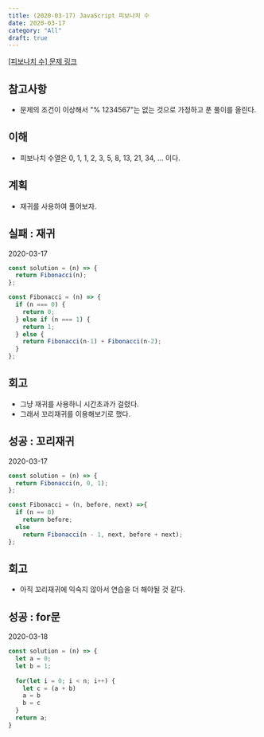 ```yaml
---
title: (2020-03-17) JavaScript 피보나치 수
date: 2020-03-17
category: "All"
draft: true
---
```


[[피보나치 수] 문제 링크](https://programmers.co.kr/learn/courses/30/lessons/12945)

## 참고사항

- 문제의 조건이 이상해서 "% 1234567"는 없는 것으로 가정하고 푼 풀이를 올린다.

## 이해

- 피보나치 수열은 0, 1, 1, 2, 3, 5, 8, 13, 21, 34, ... 이다.

## 계획

- 재귀를 사용하여 풀어보자.

## 실패 : 재귀

2020-03-17

```javascript
const solution = (n) => {
  return Fibonacci(n);
};

const Fibonacci = (n) => {
  if (n === 0) {
    return 0;
  } else if (n === 1) {
    return 1;
  } else {
    return Fibonacci(n-1) + Fibonacci(n-2);
  }
};
```

## 회고

- 그냥 재귀를 사용하니 시간초과가 걸렸다.
- 그래서 꼬리재귀를 이용해보기로 했다.

## 성공 : 꼬리재귀

2020-03-17

```javascript
const solution = (n) => {
  return Fibonacci(n, 0, 1);
};

const Fibonacci = (n, before, next) =>{
  if (n == 0)
    return before;
  else
    return Fibonacci(n - 1, next, before + next);
};
```

## 회고

- 아직 꼬리재귀에 익숙지 않아서 연습을 더 해야될 것 같다.

## 성공 : for문

2020-03-18

```javascript
const solution = (n) => {
  let a = 0;
  let b = 1;
  
  for(let i = 0; i < n; i++) {
    let c = (a + b)
    a = b
    b = c
  }
  return a;
}
```
